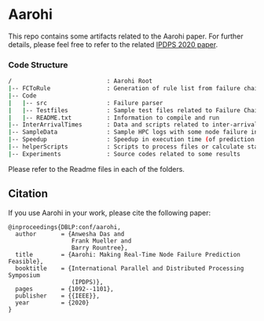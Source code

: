 # Aarohi

This repo contains some artifacts related to the Aarohi paper. 
For further details, please feel free to refer to the related [IPDPS 2020 paper](https://ieeexplore.ieee.org/document/9139847).


### Code Structure
```bash
/                           : Aarohi Root
|-- FCToRule                : Generation of rule list from failure chains
|-- Code
|   |-- src                 : Failure parser
|   |-- Testfiles           : Sample test files related to Failure Chains
|   |-- README.txt          : Information to compile and run
|-- InterArrivalTimes       : Data and scripts related to inter-arrival times
|-- SampleData              : Sample HPC logs with some node failure information
|-- Speedup                 : Speedup in execution time (of prediction or detection) across different approaches
|-- helperScripts           : Scripts to process files or calculate statistics 
|-- Experiments             : Source codes related to some results
```
Please refer to the Readme files in each of the folders.

## Citation

If you use Aarohi in your work, please cite the following paper:

```
@inproceedings{DBLP:conf/aarohi,
  author       = {Anwesha Das and
                  Frank Mueller and
                  Barry Rountree},
  title        = {Aarohi: Making Real-Time Node Failure Prediction Feasible},
  booktitle    = {International Parallel and Distributed Processing Symposium
                  (IPDPS)},
  pages        = {1092--1101},
  publisher    = {{IEEE}},
  year         = {2020}
}
```
